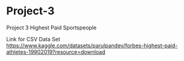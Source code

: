 # Project-3
Project 3 Highest Paid Sportspeople

Link for CSV Data Set https://www.kaggle.com/datasets/parulpandey/forbes-highest-paid-athletes-19902019?resource=download
